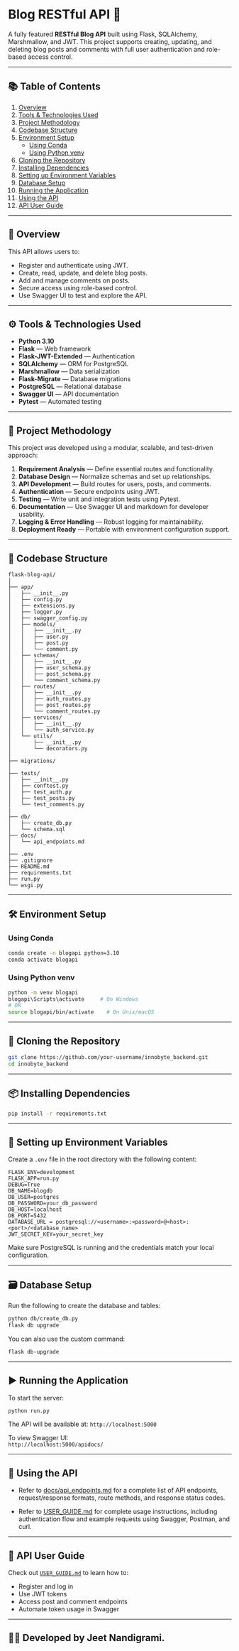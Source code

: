 # Blog RESTful API 🚀

A fully featured **RESTful Blog API** built using Flask, SQLAlchemy, Marshmallow, and JWT. This project supports creating, updating, and deleting blog posts and comments with full user authentication and role-based access control.

---

## 📚 Table of Contents

1. [Overview](#overview)
2. [Tools & Technologies Used](#tools--technologies-used)
3. [Project Methodology](#project-methodology)
4. [Codebase Structure](#codebase-structure)
5. [Environment Setup](#environment-setup)
    - [Using Conda](#using-conda)
    - [Using Python venv](#using-python-venv)
6. [Cloning the Repository](#cloning-the-repository)
7. [Installing Dependencies](#installing-dependencies)
8. [Setting up Environment Variables](#setting-up-environment-variables)
9. [Database Setup](#database-setup)
10. [Running the Application](#running-the-application)
11. [Using the API](#using-the-api)
12. [API User Guide](#api-user-guide)

---

## 📖 Overview

This API allows users to:
- Register and authenticate using JWT.
- Create, read, update, and delete blog posts.
- Add and manage comments on posts.
- Secure access using role-based control.
- Use Swagger UI to test and explore the API.

---

## ⚙️ Tools & Technologies Used

- **Python 3.10**
- **Flask** — Web framework
- **Flask-JWT-Extended** — Authentication
- **SQLAlchemy** — ORM for PostgreSQL
- **Marshmallow** — Data serialization
- **Flask-Migrate** — Database migrations
- **PostgreSQL** — Relational database
- **Swagger UI** — API documentation
- **Pytest** — Automated testing

---

## 🧭 Project Methodology

This project was developed using a modular, scalable, and test-driven approach:

1. **Requirement Analysis** — Define essential routes and functionality.
2. **Database Design** — Normalize schemas and set up relationships.
3. **API Development** — Build routes for users, posts, and comments.
4. **Authentication** — Secure endpoints using JWT.
5. **Testing** — Write unit and integration tests using Pytest.
6. **Documentation** — Use Swagger UI and markdown for developer usability.
7. **Logging & Error Handling** — Robust logging for maintainability.
8. **Deployment Ready** — Portable with environment configuration support.

---

## 📁 Codebase Structure

```
flask-blog-api/
│
├── app/
│   ├── __init__.py
│   ├── config.py
│   ├── extensions.py
│   ├── logger.py
│   ├── swagger_config.py
│   ├── models/
│   │   ├── __init__.py
│   │   ├── user.py
│   │   ├── post.py
│   │   └── comment.py
│   ├── schemas/
│   │   ├── __init__.py
│   │   ├── user_schema.py
│   │   ├── post_schema.py
│   │   └── comment_schema.py
│   ├── routes/
│   │   ├── __init__.py
│   │   ├── auth_routes.py
│   │   ├── post_routes.py
│   │   └── comment_routes.py
│   ├── services/
│   │   ├── __init__.py
│   │   └── auth_service.py
│   └── utils/
│       ├── __init__.py
│       └── decorators.py
│
├── migrations/
│
├── tests/
│   ├── __init__.py
│   ├── conftest.py
│   ├── test_auth.py
│   ├── test_posts.py
│   └── test_comments.py
|
├── db/
│   ├── create_db.py
│   └── schema.sql
├── docs/
│   └── api_endpoints.md
│
├── .env
├── .gitignore
├── README.md
├── requirements.txt
├── run.py
└── wsgi.py

```

---

## 🛠️ Environment Setup

### Using Conda

```bash
conda create -n blogapi python=3.10
conda activate blogapi
```

### Using Python venv

```bash
python -m venv blogapi
blogapi\Scripts\activate     # On Windows
# OR
source blogapi/bin/activate    # On Unix/macOS
```

---

## 🔄 Cloning the Repository

```bash
git clone https://github.com/your-username/innobyte_backend.git
cd innobyte_backend
```

---

## 📦 Installing Dependencies

```bash
pip install -r requirements.txt
```

---

## 🔐 Setting up Environment Variables

Create a `.env` file in the root directory with the following content:

```env
FLASK_ENV=development
FLASK_APP=run.py
DEBUG=True
DB_NAME=blogdb
DB_USER=postgres
DB_PASSWORD=your_db_password
DB_HOST=localhost
DB_PORT=5432
DATABASE_URL = postgresql://<username>:<password>@<host>:<port>/<database_name>
JWT_SECRET_KEY=your_secret_key
```

Make sure PostgreSQL is running and the credentials match your local configuration.

---

## 🗃️ Database Setup

Run the following to create the database and tables:

```bash
python db/create_db.py
flask db upgrade
```

You can also use the custom command:

```bash
flask db-upgrade
```

---

## ▶️ Running the Application

To start the server:

```bash
python run.py
```

The API will be available at: `http://localhost:5000`

To view Swagger UI:  
`http://localhost:5000/apidocs/`

---

## 🧪 Using the API

- Refer to [docs/api_endpoints.md](docs/api_endpoints.md) for a complete list of API endpoints, request/response formats, route methods, and response status codes.


- Refer to [USER_GUIDE.md](./USER_GUIDE.md) for complete usage instructions, including authentication flow and example requests using Swagger, Postman, and curl.

---

## 📘 API User Guide

Check out [`USER_GUIDE.md`](./USER_GUIDE.md) to learn how to:
- Register and log in
- Use JWT tokens
- Access post and comment endpoints
- Automate token usage in Swagger

---

## 👨‍💻 Developed by Jeet Nandigrami.
